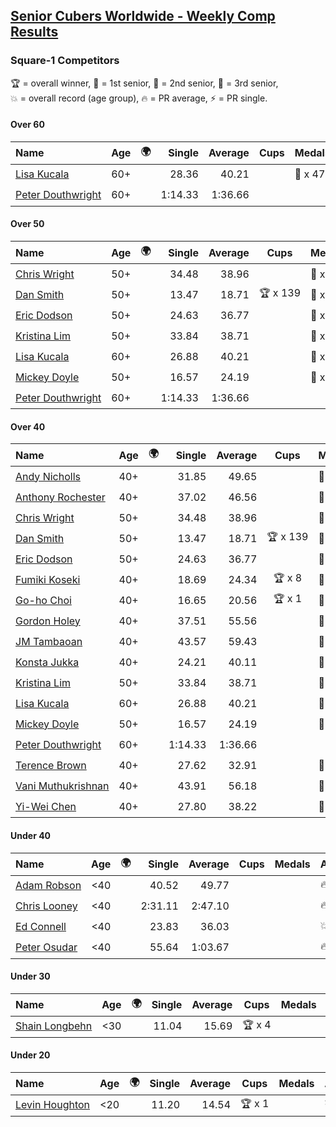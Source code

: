 <style>table {white-space: nowrap;}</style>
<link rel="stylesheet" type="text/css" href="/scw-comp/css/flags.css" />

## [Senior Cubers Worldwide - Weekly Comp Results](/scw-comp/results/)
### Square-1 Competitors

<span style="white-space: nowrap;">🏆 = overall winner</span>, <span style="white-space: nowrap;">🥇 = 1st senior</span>, <span style="white-space: nowrap;">🥈 = 2nd senior</span>, <span style="white-space: nowrap;">🥉 = 3rd senior</span>, <span style="white-space: nowrap;">💥 = overall record (age group)</span>, <span style="white-space: nowrap;">🔥 = PR average</span>, <span style="white-space: nowrap;">⚡ = PR single</span>.

#### Over 60

| Name | Age | 🌍 | Single | Average | Cups | Medals | Achievements |
| :-- | :--: | :--: | --: | --: | :--: | :-- | :-- |
| [Lisa Kucala](../../persons/lisa_kucala/sq1.md) | 60+ | <i class="flag flag-US" /> | 28.36 | 40.21 |  | 🥉 x 47 | 💥 x 5, 🔥 x 7, ⚡ x 5 |
| [Peter Douthwright](../../persons/peter_douthwright/sq1.md) | 60+ | <i class="flag flag-CA" /> | 1:14.33 | 1:36.66 |  |  | 💥 x 1, 🔥 x 1, ⚡ x 1 |

#### Over 50

| Name | Age | 🌍 | Single | Average | Cups | Medals | Achievements |
| :-- | :--: | :--: | --: | --: | :--: | :-- | :-- |
| [Chris Wright](../../persons/chris_wright/sq1.md) | 50+ | <i class="flag flag-GB" /> | 34.48 | 38.96 |  | 🥈 x 1 | 🔥 x 1, ⚡ x 1 |
| [Dan Smith](../../persons/dan_smith/sq1.md) | 50+ | <i class="flag flag-US" /> | 13.47 | 18.71 | 🏆 x 139 | 🥇 x 144, 🥈 x 9 | 💥 x 15, 🔥 x 8, ⚡ x 9 |
| [Eric Dodson](../../persons/eric_dodson/sq1.md) | 50+ | <i class="flag flag-US" /> | 24.63 | 36.77 |  | 🥈 x 1, 🥉 x 7 | 🔥 x 6, ⚡ x 6 |
| [Kristina Lim](../../persons/kristina_lim/sq1.md) | 50+ | <i class="flag flag-US" /> | 33.84 | 38.71 |  | 🥉 x 6 | 🔥 x 4, ⚡ x 3 |
| [Lisa Kucala](../../persons/lisa_kucala/sq1.md) | 60+ | <i class="flag flag-US" /> | 26.88 | 40.21 |  | 🥉 x 47 | 💥 x 5, 🔥 x 7, ⚡ x 5 |
| [Mickey Doyle](../../persons/mickey_doyle/sq1.md) | 50+ | <i class="flag flag-US" /> | 16.57 | 24.19 |  | 🥈 x 92, 🥉 x 5 | 🔥 x 19, ⚡ x 13 |
| [Peter Douthwright](../../persons/peter_douthwright/sq1.md) | 60+ | <i class="flag flag-CA" /> | 1:14.33 | 1:36.66 |  |  | 💥 x 1, 🔥 x 1, ⚡ x 1 |

#### Over 40

| Name | Age | 🌍 | Single | Average | Cups | Medals | Achievements |
| :-- | :--: | :--: | --: | --: | :--: | :-- | :-- |
| [Andy Nicholls](../../persons/andy_nicholls/sq1.md) | 40+ | <i class="flag flag-GB" /> | 31.85 | 49.65 |  | 🥈 x 6 | 🔥 x 2, ⚡ x 2 |
| [Anthony Rochester](../../persons/anthony_rochester/sq1.md) | 40+ | <i class="flag flag-AU" /> | 37.02 | 46.56 |  | 🥈 x 2, 🥉 x 2 | 🔥 x 4, ⚡ x 3 |
| [Chris Wright](../../persons/chris_wright/sq1.md) | 50+ | <i class="flag flag-GB" /> | 34.48 | 38.96 |  | 🥈 x 1 | 🔥 x 1, ⚡ x 1 |
| [Dan Smith](../../persons/dan_smith/sq1.md) | 50+ | <i class="flag flag-US" /> | 13.47 | 18.71 | 🏆 x 139 | 🥇 x 144, 🥈 x 9 | 💥 x 15, 🔥 x 8, ⚡ x 9 |
| [Eric Dodson](../../persons/eric_dodson/sq1.md) | 50+ | <i class="flag flag-US" /> | 24.63 | 36.77 |  | 🥈 x 1, 🥉 x 7 | 🔥 x 6, ⚡ x 6 |
| [Fumiki Koseki](../../persons/fumiki_koseki/sq1.md) | 40+ | <i class="flag flag-JP" /> | 18.69 | 24.34 | 🏆 x 8 | 🥇 x 8, 🥈 x 16 | 💥 x 2, 🔥 x 9, ⚡ x 4 |
| [Go-ho Choi](../../persons/go_ho_choi/sq1.md) | 40+ | <i class="flag flag-KR" /> | 16.65 | 20.56 | 🏆 x 1 | 🥇 x 1 | 💥 x 1, 🔥 x 1, ⚡ x 1 |
| [Gordon Holey](../../persons/gordon_holey/sq1.md) | 40+ | <i class="flag flag-US" /> | 37.51 | 55.56 |  | 🥉 x 2 | 🔥 x 2, ⚡ x 4 |
| [JM Tambaoan](../../persons/jm_tambaoan/sq1.md) | 40+ | <i class="flag flag-PH" /> | 43.57 | 59.43 |  | 🥈 x 8, 🥉 x 5 | 🔥 x 11, ⚡ x 7 |
| [Konsta Jukka](../../persons/konsta_jukka/sq1.md) | 40+ | <i class="flag flag-FI" /> | 24.21 | 40.11 |  | 🥉 x 5 | 🔥 x 4, ⚡ x 3 |
| [Kristina Lim](../../persons/kristina_lim/sq1.md) | 50+ | <i class="flag flag-US" /> | 33.84 | 38.71 |  | 🥉 x 6 | 🔥 x 4, ⚡ x 3 |
| [Lisa Kucala](../../persons/lisa_kucala/sq1.md) | 60+ | <i class="flag flag-US" /> | 26.88 | 40.21 |  | 🥉 x 47 | 💥 x 5, 🔥 x 7, ⚡ x 5 |
| [Mickey Doyle](../../persons/mickey_doyle/sq1.md) | 50+ | <i class="flag flag-US" /> | 16.57 | 24.19 |  | 🥈 x 92, 🥉 x 5 | 🔥 x 19, ⚡ x 13 |
| [Peter Douthwright](../../persons/peter_douthwright/sq1.md) | 60+ | <i class="flag flag-CA" /> | 1:14.33 | 1:36.66 |  |  | 💥 x 1, 🔥 x 1, ⚡ x 1 |
| [Terence Brown](../../persons/terence_brown/sq1.md) | 40+ | <i class="flag flag-NZ" /> | 27.62 | 32.91 |  | 🥈 x 3 | 🔥 x 3, ⚡ x 2 |
| [Vani Muthukrishnan](../../persons/vani_muthukrishnan/sq1.md) | 40+ | <i class="flag flag-IN" /> | 43.91 | 56.18 |  | 🥉 x 1 | 🔥 x 1, ⚡ x 1 |
| [Yi-Wei Chen](../../persons/yi_wei_chen/sq1.md) | 40+ | <i class="flag flag-TW" /> | 27.80 | 38.22 |  | 🥈 x 4, 🥉 x 10 | 🔥 x 4, ⚡ x 3 |

#### Under 40

| Name | Age | 🌍 | Single | Average | Cups | Medals | Achievements |
| :-- | :--: | :--: | --: | --: | :--: | :-- | :-- |
| [Adam Robson](../../persons/adam_robson/sq1.md) | <40 | <i class="flag flag-GB" /> | 40.52 | 49.77 |  |  | 🔥 x 4, ⚡ x 4 |
| [Chris Looney](../../persons/chris_looney/sq1.md) | <40 | <i class="flag flag-US" /> | 2:31.11 | 2:47.10 |  |  | 🔥 x 1, ⚡ x 1 |
| [Ed Connell](../../persons/ed_connell/sq1.md) | <40 | <i class="flag flag-IE" /> | 23.83 | 36.03 |  |  | 💥 x 1, 🔥 x 5, ⚡ x 4 |
| [Peter Osudar](../../persons/peter_osudar/sq1.md) | <40 | <i class="flag flag-CA" /> | 55.64 | 1:03.67 |  |  | 🔥 x 1, ⚡ x 1 |

#### Under 30

| Name | Age | 🌍 | Single | Average | Cups | Medals | Achievements |
| :-- | :--: | :--: | --: | --: | :--: | :-- | :-- |
| [Shain Longbehn](../../persons/shain_longbehn/sq1.md) | <30 | <i class="flag flag-US" /> | 11.04 | 15.69 | 🏆 x 4 |  | 💥 x 4, 🔥 x 3, ⚡ x 2 |

#### Under 20

| Name | Age | 🌍 | Single | Average | Cups | Medals | Achievements |
| :-- | :--: | :--: | --: | --: | :--: | :-- | :-- |
| [Levin Houghton](../../persons/levin_houghton/sq1.md) | <20 | <i class="flag flag-CH" /> | 11.20 | 14.54 | 🏆 x 1 |  | 💥 x 1, 🔥 x 1, ⚡ x 1 |


<!-- Global site tag (gtag.js) - Google Analytics -->
<script async src="https://www.googletagmanager.com/gtag/js?id=UA-86348435-3"></script>
<script>window.dataLayer = window.dataLayer || []; function gtag() {dataLayer.push(arguments);} gtag('js', new Date()); gtag('config', 'UA-86348435-3');</script>
